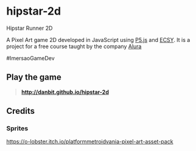 # hipstar-2d
Hipstar Runner 2D

A Pixel Art game 2D developed in JavaScript using [P5.js](https://p5js.org/) and [ECSY](https://ecsy.io/). 
It is a project for a free course taught by the company [Alura](https://www.alura.com.br/imersao-gamedev-javascript/?utm_campaign=imersao_js_gamedev_live_abertura_da_imersao&utm_medium=email&utm_source=RD+Station) 

#ImersaoGameDev 

## Play the game
> **http://danbit.github.io/hipstar-2d**

## Credits

### Sprites

https://o-lobster.itch.io/platformmetroidvania-pixel-art-asset-pack